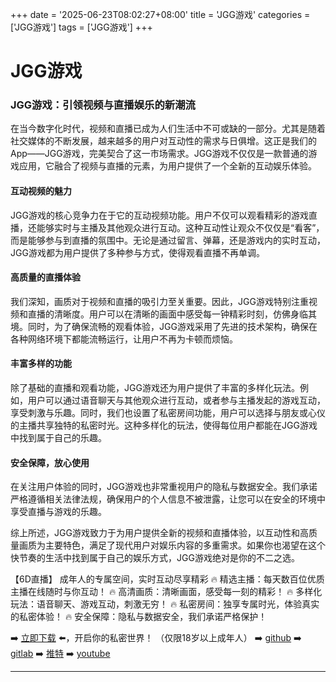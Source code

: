 +++
date = '2025-06-23T08:02:27+08:00'
title = 'JGG游戏'
categories = ['JGG游戏']
tags = ['JGG游戏']
+++

# JGG游戏

### JGG游戏：引领视频与直播娱乐的新潮流

在当今数字化时代，视频和直播已成为人们生活中不可或缺的一部分。尤其是随着社交媒体的不断发展，越来越多的用户对互动性的需求与日俱增。这正是我们的App——JGG游戏，完美契合了这一市场需求。JGG游戏不仅仅是一款普通的游戏应用，它融合了视频与直播的元素，为用户提供了一个全新的互动娱乐体验。

#### 互动视频的魅力

JGG游戏的核心竞争力在于它的互动视频功能。用户不仅可以观看精彩的游戏直播，还能够实时与主播及其他观众进行互动。这种互动性让观众不仅仅是“看客”，而是能够参与到直播的氛围中。无论是通过留言、弹幕，还是游戏内的实时互动，JGG游戏都为用户提供了多种参与方式，使得观看直播不再单调。

#### 高质量的直播体验

我们深知，画质对于视频和直播的吸引力至关重要。因此，JGG游戏特别注重视频和直播的清晰度。用户可以在清晰的画面中感受每一钟精彩时刻，仿佛身临其境。同时，为了确保流畅的观看体验，JGG游戏采用了先进的技术架构，确保在各种网络环境下都能流畅运行，让用户不再为卡顿而烦恼。

#### 丰富多样的功能

除了基础的直播和观看功能，JGG游戏还为用户提供了丰富的多样化玩法。例如，用户可以通过语音聊天与其他观众进行互动，或者参与主播发起的游戏互动，享受刺激与乐趣。同时，我们也设置了私密房间功能，用户可以选择与朋友或心仪的主播共享独特的私密时光。这种多样化的玩法，使得每位用户都能在JGG游戏中找到属于自己的乐趣。

#### 安全保障，放心使用

在关注用户体验的同时，JGG游戏也非常重视用户的隐私与数据安全。我们承诺严格遵循相关法律法规，确保用户的个人信息不被泄露，让您可以在安全的环境中享受直播与游戏的乐趣。

综上所述，JGG游戏致力于为用户提供全新的视频和直播体验，以互动性和高质量画质为主要特色，满足了现代用户对娱乐内容的多重需求。如果你也渴望在这个快节奏的生活中找到属于自己的娱乐方式，JGG游戏绝对是你的不二之选。

【6D直播】
成年人的专属空间，实时互动尽享精彩
🔥 精选主播：每天数百位优质主播在线随时与你互动！
🔥 高清画质：清晰画面，感受每一刻的精彩！
🔥 多样化玩法：语音聊天、游戏互动，刺激无穷！
🔥 私密房间：独享专属时光，体验真实的私密体验！
🔥 安全保障：隐私与数据安全，我们承诺严格保护！

➡️ [立即下载](https://down123.s3.ap-east-1.amazonaws.com/down/down.html?channelCode=blog) ⬅️，开启你的私密世界！
（仅限18岁以上成年人）
➡️ [github](https://aldult-live.github.io/)
➡️ [gitlab](https://seo-09598d.gitlab.io/)
➡️ [推特](https://x.com/wegame33)
➡️ [youtube](https://www.youtube.com/@6Dlive)

---
